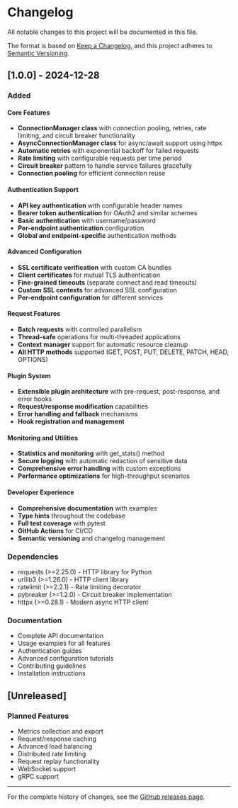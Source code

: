
# Changelog

All notable changes to this project will be documented in this file.

The format is based on [Keep a Changelog](https://keepachangelog.com/en/1.0.0/),
and this project adheres to [Semantic Versioning](https://semver.org/spec/v2.0.0.html).

## [1.0.0] - 2024-12-28

### Added

#### Core Features
- **ConnectionManager class** with connection pooling, retries, rate limiting, and circuit breaker functionality
- **AsyncConnectionManager class** for async/await support using httpx
- **Automatic retries** with exponential backoff for failed requests
- **Rate limiting** with configurable requests per time period
- **Circuit breaker** pattern to handle service failures gracefully
- **Connection pooling** for efficient connection reuse

#### Authentication Support
- **API key authentication** with configurable header names
- **Bearer token authentication** for OAuth2 and similar schemes
- **Basic authentication** with username/password
- **Per-endpoint authentication** configuration
- **Global and endpoint-specific** authentication methods

#### Advanced Configuration
- **SSL certificate verification** with custom CA bundles
- **Client certificates** for mutual TLS authentication
- **Fine-grained timeouts** (separate connect and read timeouts)
- **Custom SSL contexts** for advanced SSL configuration
- **Per-endpoint configuration** for different services

#### Request Features
- **Batch requests** with controlled parallelism
- **Thread-safe** operations for multi-threaded applications
- **Context manager** support for automatic resource cleanup
- **All HTTP methods** supported (GET, POST, PUT, DELETE, PATCH, HEAD, OPTIONS)

#### Plugin System
- **Extensible plugin architecture** with pre-request, post-response, and error hooks
- **Request/response modification** capabilities
- **Error handling and fallback** mechanisms
- **Hook registration and management**

#### Monitoring and Utilities
- **Statistics and monitoring** with get_stats() method
- **Secure logging** with automatic redaction of sensitive data
- **Comprehensive error handling** with custom exceptions
- **Performance optimizations** for high-throughput scenarios

#### Developer Experience
- **Comprehensive documentation** with examples
- **Type hints** throughout the codebase
- **Full test coverage** with pytest
- **GitHub Actions** for CI/CD
- **Semantic versioning** and changelog management

### Dependencies
- requests (>=2.25.0) - HTTP library for Python
- urllib3 (>=1.26.0) - HTTP client library
- ratelimit (>=2.2.1) - Rate limiting decorator
- pybreaker (>=1.2.0) - Circuit breaker implementation
- httpx (>=0.28.1) - Modern async HTTP client

### Documentation
- Complete API documentation
- Usage examples for all features
- Authentication guides
- Advanced configuration tutorials
- Contributing guidelines
- Installation instructions

## [Unreleased]

### Planned Features
- Metrics collection and export
- Request/response caching
- Advanced load balancing
- Distributed rate limiting
- Request replay functionality
- WebSocket support
- gRPC support

---

For the complete history of changes, see the [GitHub releases page](https://github.com/charlesgude/requests-connection-manager/releases).
